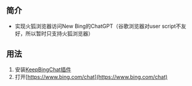 ## 简介
- 实现火狐浏览器访问New Bing的ChatGPT（谷歌浏览器对user script不友好，所以暂时只支持火狐浏览器）

## 用法
1. 安装[KeepBingChat插件](https://raw.githubusercontent.com/xcanwin/KeepBingChat/main/KeepBingChat.user.js)
2. 打开[https://www.bing.com/chat](https://www.bing.com/chat)
